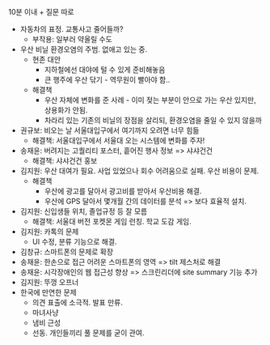 10분 이내 + 질문 따로

- 자동차의 표정. 교통사고 줄어들까?
  - 부작용: 일부러 약올릴 수도
- 우산 비닐 환경오염의 주범. 없애고 있는 중.
  - 현존 대안
    - 지하철에선 대야에 털 수 있게 준비해놓음
    - 큰 행주에 우산 닦기 - 역무원이 빨아야 함..
  - 해결책
    - 우산 자체에 변화를 준 사례 - 이미 젖는 부분이 안으로 가는 우산 있지만, 상용화가 안됨.
    - 차라리 있는 기존의 비닐의 장점을 살리되, 환경오염을 줄일 수 있지 않을까
- 권규보: 비오는 날 서울대입구에서 여기까지 오려면 너무 힘듦
  - 해결책: 서울대입구에서 서울대 오는 시스템에 변화를 주자!
- 송재윤: 버려지는 고퀄리티 포스터, 흩어진 행사 정보 => 샤샤건건
  - 해결책: 샤샤건건 홍보
- 김지원: 우산 대여가 필요. 사업 있었으나 회수 어려움으로 실패. 우산 비용이 문제.
  - 해결책
    - 우산에 광고를 달아서 광고비를 받아서 우산비용 해결.
    - 우산에 GPS 달아서 몇개월 간의 데이터를 분석 => 보다 효율적 설치.
- 김지원: 신입생들 위치, 졸업규정 등 잘 모름
  - 해결책: 서울대 버전 포켓몬 게임 런칭. 학교 도감 게임.
- 김지원: 카톡의 문제
  - UI 수정, 분류 기능으로 해결.
- 김창규: 스마트폰의 문제로 확장
- 송재윤: 한손으로 접근 어려운 스마트폰의 영역 => tilt 제스처로 해결
- 송재윤: 시각장애인의 웹 접근성 향상 => 스크린리더에 site summary 기능 추가
- 김지원: 뚜껑 오프너
- 한국에 만연한 문제
  - 의견 표출에 소극적. 발표 만류. 
  - 마녀사냥
  - 냄비 근성
  - 선동. 개인들끼리 풀 문제를 굳이 관여.


